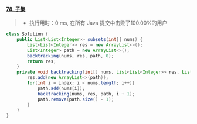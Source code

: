 #### [78. 子集](https://leetcode-cn.com/problems/subsets/)

> - 执行用时：0 ms, 在所有 Java 提交中击败了100.00%的用户

```java
class Solution {
    public List<List<Integer>> subsets(int[] nums) {
        List<List<Integer>> res = new ArrayList<>();
        List<Integer> path = new ArrayList<>();
        backtracking(nums, res, path, 0);
        return res;
    }
    private void backtracking(int[] nums, List<List<Integer>> res, List<Integer> path, int index){
        res.add(new ArrayList<>(path));
        for(int i = index; i < nums.length; i++){
            path.add(nums[i]);
            backtracking(nums, res, path, i + 1);
            path.remove(path.size() - 1);
        }
    }
}
```
